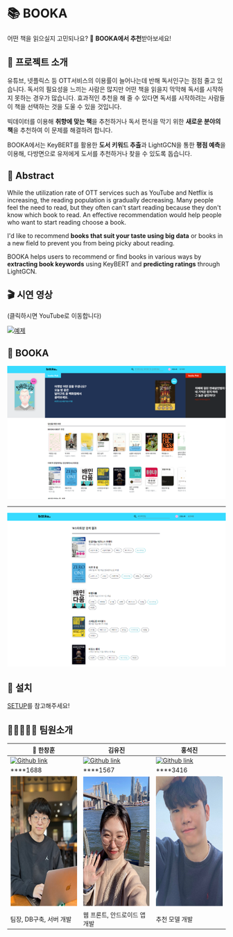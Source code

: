 # 📚 BOOKA
어떤 책을 읽으실지 고민되나요? 🤔 **BOOKA에서 추천**받아보세요!

## 📕 프로젝트 소개
유튜브, 넷플릭스 등 OTT서비스의 이용률이 늘어나는데 반해 독서인구는 점점 줄고 있습니다. 독서의 필요성을 느끼는 사람은 많지만 어떤 책을 읽을지 막막해 독서를 시작하지 못하는 경우가 많습니다. 효과적인 추천을 해 줄 수 있다면 독서를 시작하려는 사람들이 책을 선택하는 것을 도울 수 있을 것입니다.

빅데이터를 이용해 **취향에 맞는 책**을 추천하거나 독서 편식을 막기 위한 **새로운 분야의 책**을 추천하여 이 문제를 해결하려 합니다.

BOOKA에서는 KeyBERT를 활용한 **도서 키워드 추출**과 LightGCN을 통한 **평점 예측**을 이용해, 다방면으로 유저에게 도서를 추천하거나 찾을 수 있도록 돕습니다.

## 📙 Abstract
While the utilization rate of OTT services such as YouTube and Netflix is increasing, the reading population is gradually decreasing. Many people feel the need to read, but they often can't start reading because they don't know which book to read. An effective recommendation would help people who want to start reading choose a book.

I'd like to recommend **books that suit your taste using big data** or books in a new field to prevent you from being picky about reading.

BOOKA helps users to recommend or find books in various ways by **extracting book keywords** using KeyBERT and **predicting ratings** through LightGCN.

## 🎬 시연 영상
(클릭하시면 YouTube로 이동합니다)

[![예제](http://img.youtube.com/vi/1YVCP95qjg0/0.jpg)](https://www.youtube.com/watch?v=1YVCP95qjg0) 

## 📖 BOOKA
![메인](pages/img/main.png)

<hr>

![검색](pages/img/search.png)

## 📎 설치
[SETUP](https://github.com/kookmin-sw/capstone-2022-27/blob/master/SETUP.md)를 참고해주세요!

## 🧑‍💻👩🏼‍💻 팀원소개

|👑 한창훈|김유진|홍석진|
|-------|----|-----|
|[![Github link](https://img.shields.io/badge/GitHub-100000?style=for-the-badge&logo=github&logoColor=white)](https://github.com/codingnoye)|[![Github link](https://img.shields.io/badge/GitHub-100000?style=for-the-badge&logo=github&logoColor=white)](https://github.com/Erica1217)|[![Github link](https://img.shields.io/badge/GitHub-100000?style=for-the-badge&logo=github&logoColor=white)](https://zziny-mago.github.io/)|
|****1688|****1567|****3416|
|<img src="pages/img/창훈.png" width="200" height="300"/> | <img src="pages/img/%EC%9C%A0%EC%A7%84.png" width="200" height="300"/>|<img src="pages/img/석진.png" width="200" height="300"/>|
|팀장, DB구축, 서버 개발|웹 프론트, 안드로이드 앱 개발|추천 모델 개발|
